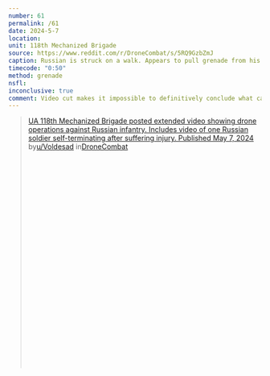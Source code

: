```yaml
---
number: 61
permalink: /61
date: 2024-5-7
location: 
unit: 118th Mechanized Brigade
source: https://www.reddit.com/r/DroneCombat/s/5RQ9GzbZmJ
caption: Russian is struck on a walk. Appears to pull grenade from his vest. Video jump cuts to him dead with a large wound on his chest
timecode: "0:50"
method: grenade
nsfl:
inconclusive: true
comment: Video cut makes it impossible to definitively conclude what caused the death. 
---
```

<blockquote class="reddit-embed-bq" style="height:500px" data-embed-height="588"><a href="https://www.reddit.com/r/DroneCombat/comments/1cme8y6/ua_118th_mechanized_brigade_posted_extended_video/">UA 118th Mechanized Brigade posted extended video showing drone operations against Russian infantry. Includes video of one Russian soldier self-terminating after suffering injury. Published May 7, 2024</a><br> by<a href="https://www.reddit.com/user/Voldesad/">u/Voldesad</a> in<a href="https://www.reddit.com/r/DroneCombat/">DroneCombat</a></blockquote><script async="" src="https://embed.reddit.com/widgets.js" charset="UTF-8"></script>